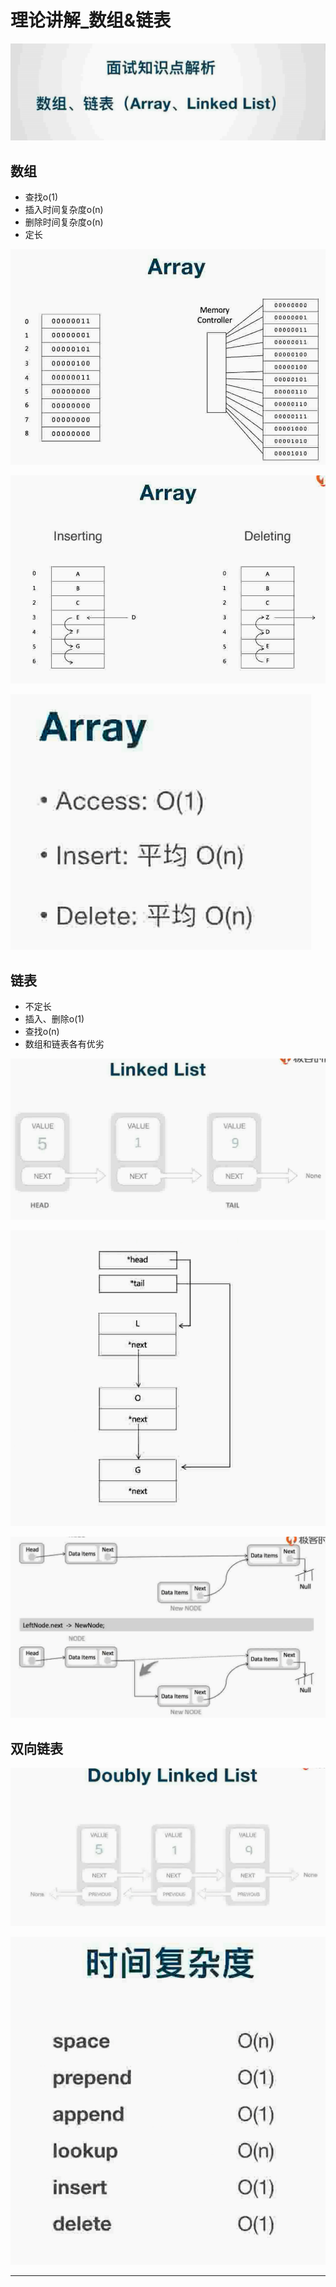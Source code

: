 # 理论讲解_数组&链表

![20201028_232724_32](image/20201028_232724_32.png)

## 数组

* 查找o(1)
* 插入时间复杂度o(n)
* 删除时间复杂度o(n)
* 定长


![20201028_232740_55](image/20201028_232740_55.png)

![20201028_232934_78](image/20201028_232934_78.png)

![20201028_233043_89](image/20201028_233043_89.png)


## 链表

* 不定长
* 插入、删除o(1)
* 查找o(n)
* 数组和链表各有优劣

![20201028_233129_87](image/20201028_233129_87.png)

![20201028_233218_62](image/20201028_233218_62.png)

![20201028_233236_95](image/20201028_233236_95.png)

## 双向链表

![20201028_233442_95](image/20201028_233442_95.png)

![20201028_233501_73](image/20201028_233501_73.png) 




---
